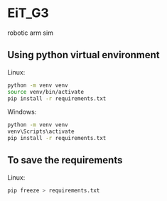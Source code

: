 # EiT_G3
robotic arm sim

## Using python virtual environment
Linux:
```bash
python -m venv venv
source venv/bin/activate
pip install -r requirements.txt
```
Windows:
```bash
python -m venv venv
venv\Scripts\activate
pip install -r requirements.txt
```

## To save the requirements
Linux:
```bash
pip freeze > requirements.txt
```
